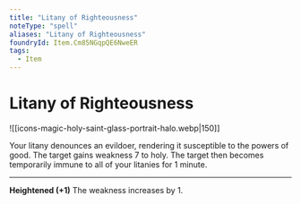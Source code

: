 ```yaml
---
title: "Litany of Righteousness"
noteType: "spell"
aliases: "Litany of Righteousness"
foundryId: Item.Cm85NGqpQE6NweER
tags:
  - Item
---
```


# Litany of Righteousness
![[icons-magic-holy-saint-glass-portrait-halo.webp|150]]

Your litany denounces an evildoer, rendering it susceptible to the powers of good. The target gains weakness 7 to holy. The target then becomes temporarily immune to all of your litanies for 1 minute.

* * *

**Heightened (+1)** The weakness increases by 1.
